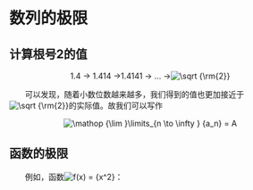 # 数列的极限

## 计算根号2的值

<center>1.4 → 1.414 →1.4141 → … →<img src="https://latex.codecogs.com/gif.latex?\sqrt&space;{\rm{2}}" title="\sqrt {\rm{2}}" /></center>

&emsp;&emsp;可以发现，随着小数位数越来越多，我们得到的值也更加接近于<img src="https://latex.codecogs.com/gif.latex?\sqrt&space;{\rm{2}}" title="\sqrt {\rm{2}}" />的实际值。故我们可以写作

<center><img src="https://latex.codecogs.com/gif.latex?\mathop&space;{\lim&space;}\limits_{n&space;\to&space;\infty&space;}&space;{a_n}&space;=&space;A" title="\mathop {\lim }\limits_{n \to \infty } {a_n} = A" /></center>



## 函数的极限

&emsp;&emsp;例如，函数<img src="https://latex.codecogs.com/gif.latex?f(x)&space;=&space;{x^2}" title="f(x) = {x^2}" />：